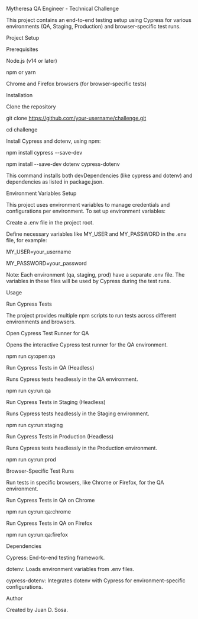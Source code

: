 Mytheresa QA Engineer - Technical Challenge

This project contains an end-to-end testing setup using Cypress for various environments (QA, Staging, Production) and browser-specific test runs.

Project Setup

Prerequisites

Node.js (v14 or later)

npm or yarn

Chrome and Firefox browsers (for browser-specific tests)

Installation

Clone the repository


git clone https://github.com/your-username/challenge.git

cd challenge

Install Cypress and dotenv, using npm:

npm install cypress --save-dev

npm install --save-dev dotenv cypress-dotenv 

This command installs both devDependencies (like cypress and dotenv) and dependencies as listed in package.json.

Environment Variables Setup

This project uses environment variables to manage credentials and configurations per environment. To set up environment variables:

Create a .env file in the project root.

Define necessary variables like MY_USER and MY_PASSWORD in the .env file, for example:

MY_USER=your_username

MY_PASSWORD=your_password

Note: Each environment (qa, staging, prod) have a separate .env file. The variables in these files will be used by Cypress during the test runs.

Usage

Run Cypress Tests

The project provides multiple npm scripts to run tests across different environments and browsers.

Open Cypress Test Runner for QA

Opens the interactive Cypress test runner for the QA environment.


npm run cy:open:qa

Run Cypress Tests in QA (Headless)

Runs Cypress tests headlessly in the QA environment.

npm run cy:run:qa

Run Cypress Tests in Staging (Headless)

Runs Cypress tests headlessly in the Staging environment.

npm run cy:run:staging

Run Cypress Tests in Production (Headless)

Runs Cypress tests headlessly in the Production environment.

npm run cy:run:prod

Browser-Specific Test Runs

Run tests in specific browsers, like Chrome or Firefox, for the QA environment.

Run Cypress Tests in QA on Chrome

npm run cy:run:qa:chrome

Run Cypress Tests in QA on Firefox

npm run cy:run:qa:firefox

Dependencies

Cypress: End-to-end testing framework.

dotenv: Loads environment variables from .env files.

cypress-dotenv: Integrates dotenv with Cypress for environment-specific configurations.

Author

Created by Juan D. Sosa.
